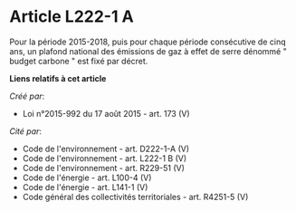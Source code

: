 # Article L222-1 A

Pour la période 2015-2018, puis pour chaque période consécutive de cinq ans, un plafond national des émissions de gaz à effet
de serre dénommé  "   budget carbone " est fixé par décret.

**Liens relatifs à cet article**

_Créé par_:

  - Loi n°2015-992 du 17 août 2015 - art. 173 (V)

_Cité par_:

  - Code de l'environnement - art. D222-1-A (V)
  - Code de l'environnement - art. L222-1 B (V)
  - Code de l'environnement - art. R229-51 (V)
  - Code de l'énergie - art. L100-4 (V)
  - Code de l'énergie - art. L141-1 (V)
  - Code général des collectivités territoriales - art. R4251-5 (V)
